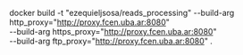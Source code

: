 
docker build -t "ezequieljsosa/reads_processing"  --build-arg http_proxy="http://proxy.fcen.uba.ar:8080" \
  --build-arg https_proxy="http://proxy.fcen.uba.ar:8080" \
  --build-arg ftp_proxy="http://proxy.fcen.uba.ar:8080" .